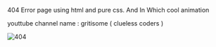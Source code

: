 
404 Error page using html and pure css. And In Which cool animation

youttube channel name : gritisome ( clueless coders )

![404](https://github.com/Hackerart512/Gritisome-/assets/103258926/064f8470-64c2-4cb4-9b20-0566d36dbfaf)
